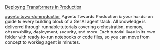 [Deploying Transformers in Production](https://hackernoon.com/deploying-transformers-in-production-simpler-than-you-think)

[agents-towards-production](https://github.com/NirDiamant/agents-towards-production)
Agents Towards Production is your hands-on guide to every building block of a GenAI agent stack.
All knowledge is delivered through runnable tutorials covering orchestration, memory, observability, deployment, security, and more. Each tutorial lives in its own folder with ready-to-run notebooks or code files, so you can move from concept to working agent in minutes.

